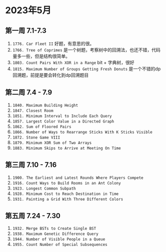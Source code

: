 # 2023年5月

## 第一周 7.1-7.3

1. `1776. Car Fleet II` 好题，有意思的很。
2. `1766. Tree of Coprimes` 是一个树题，考察树中的回溯法，也还不错，代码量多一些，但是结构很简单。
3. `1803. Count Pairs With XOR in a Range` bit + 字典树，很好
4. `1815. Maximum Number of Groups Getting Fresh Donuts` 是一个不错的dp回溯题，前提是要会转化到dp回溯题目


## 第二周 7.4 - 7.9
1. `1840. Maximum Building Height`
2. `1847. Closest Room`
3. `1851. Minimum Interval to Include Each Query`
4. `1857. Largest Color Value in a Directed Graph`
5. `1862. Sum of Floored Pairs`
6. `1866. Number of Ways to Rearrange Sticks With K Sticks Visible`
7. `1872. Stone Game VIII`
8. `1879. Minimum XOR Sum of Two Arrays`
9. `1883. Minimum Skips to Arrive at Meeting On Time`


## 第三周 7.10 - 7.16
1. `1900. The Earliest and Latest Rounds Where Players Compete`
2. `1916. Count Ways to Build Rooms in an Ant Colony`
3. `1923. Longest Common Subpath`
4. `1928. Minimum Cost to Reach Destination in Time`
5. `1931. Painting a Grid With Three Different Colors`

## 第五周 7.24 - 7.30
1. `1932. Merge BSTs to Create Single BST`
2. `1938. Maximum Genetic Difference Query`
3. `1944. Number of Visible People in a Queue`
4. `1955. Count Number of Special Subsequences`